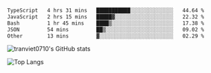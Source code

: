 <!--START_SECTION:waka-->

```txt
TypeScript   4 hrs 31 mins   ███████████░░░░░░░░░░░░░░   44.64 %
JavaScript   2 hrs 15 mins   █████▓░░░░░░░░░░░░░░░░░░░   22.32 %
Bash         1 hr 45 mins    ████▒░░░░░░░░░░░░░░░░░░░░   17.38 %
JSON         54 mins         ██▒░░░░░░░░░░░░░░░░░░░░░░   09.02 %
Other        13 mins         ▓░░░░░░░░░░░░░░░░░░░░░░░░   02.29 %
```

<!--END_SECTION:waka-->

<!--START_SECTION:stats-->
![tranviet0710's GitHub stats](https://github-readme-stats.vercel.app/api?username=tranviet0710&show_icons=true&theme=transparent&rank_icon=github)
<!--END_SECTION:stats-->

<!--START_SECTION:repo-->
<!--END_SECTION:repo-->

<!--START_SECTION:top-lang-->
![Top Langs](https://github-readme-stats.vercel.app/api/top-langs/?username=tranviet0710&layout=pie&theme=transparent)
<!--END_SECTION:top-lang-->
